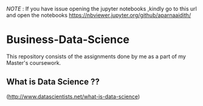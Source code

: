 *NOTE* : If you have issue opening the jupyter notebooks ,kindly go to this url and open the notebooks https://nbviewer.jupyter.org/github/aparnaaidith/

# Business-Data-Science
This repository consists of the assignments done by me as a part of my Master's coursework.

##  What is Data Science ??
(http://www.datascientists.net/what-is-data-science)
